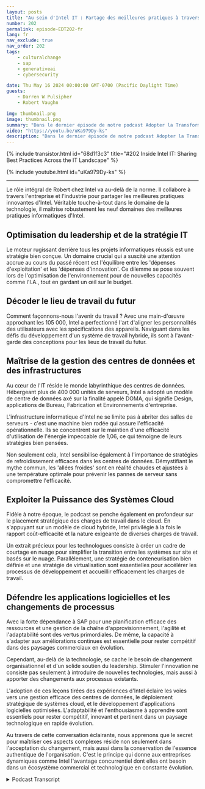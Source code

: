 ```yaml
---
layout: posts
title: "Au sein d'Intel IT : Partage des meilleures pratiques à travers le paysage informatique"
number: 202
permalink: episode-EDT202-fr
lang: fr
nav_exclude: true
nav_order: 202
tags:
    - culturalchange
    - sap
    - generativeai
    - cybersecurity

date: Thu May 16 2024 00:00:00 GMT-0700 (Pacific Daylight Time)
guests:
    - Darren W Pulsipher
    - Robert Vaughn

img: thumbnail.png
image: thumbnail.png
summary: "Dans le dernier épisode de notre podcast Adopter la Transformation Numérique, notre hôte Darren Pulsipher s'est plongé dans le monde de la gestion de centres de données, du cloud computing et du développement d'applications logicielles avec Robert Vaughn, un spécialiste en technologie estimé d'Intel IT."
video: "https://youtu.be/uKa979Dy-ks"
description: "Dans le dernier épisode de notre podcast Adopter la Transformation Numérique, notre hôte Darren Pulsipher s'est plongé dans le monde de la gestion de centres de données, du cloud computing et du développement d'applications logicielles avec Robert Vaughn, un spécialiste en technologie estimé d'Intel IT."
---
```


<div>
{% include transistor.html id="68d1f3c3" title="#202 Inside Intel IT: Sharing Best Practices Across the IT Landscape" %}

{% include youtube.html id="uKa979Dy-ks" %}
</div>

---

Le rôle intégral de Robert chez Intel va au-delà de la norme. Il collabore à travers l'entreprise et l'industrie pour partager les meilleures pratiques innovantes d'Intel. Véritable touche-à-tout dans le domaine de la technologie, il maîtrise robustement les neuf domaines des meilleures pratiques informatiques d'Intel.

## Optimisation du leadership et de la stratégie IT

Le moteur rugissant derrière tous les projets informatiques réussis est une stratégie bien conçue. Un domaine crucial qui a suscité une attention accrue au cours du passé récent est l'équilibre entre les 'dépenses d'exploitation' et les 'dépenses d'innovation'. Ce dilemme se pose souvent lors de l'optimisation de l'environnement pour de nouvelles capacités comme l'I.A., tout en gardant un œil sur le budget.

## Décoder le lieu de travail du futur

Comment façonnons-nous l'avenir du travail ? Avec une main-d'œuvre approchant les 105 000, Intel a perfectionné l'art d'aligner les personnalités des utilisateurs avec les spécifications des appareils. Naviguant dans les défis du développement d'un système de travail hybride, ils sont à l'avant-garde des conceptions pour les lieux de travail du futur.

## Maîtrise de la gestion des centres de données et des infrastructures

Au cœur de l'IT réside le monde labyrinthique des centres de données. Hébergeant plus de 400 000 unités de serveurs, Intel a adopté un modèle de centre de données axé sur la finalité appelé DOMA, qui signifie Design, applications de Bureau, Fabrication et Environnements d'entreprise.

L'infrastructure informatique d'Intel ne se limite pas à abriter des salles de serveurs - c'est une machine bien rodée qui assure l'efficacité opérationnelle. Ils se concentrent sur le maintien d'une efficacité d'utilisation de l'énergie impeccable de 1,06, ce qui témoigne de leurs stratégies bien pensées.

Non seulement cela, Intel sensibilise également à l'importance de stratégies de refroidissement efficaces dans les centres de données. Démystifiant le mythe commun, les 'allées froides' sont en réalité chaudes et ajustées à une température optimale pour prévenir les pannes de serveur sans compromettre l'efficacité.

## Exploiter la Puissance des Systèmes Cloud

Fidèle à notre époque, le podcast se penche également en profondeur sur le placement stratégique des charges de travail dans le cloud. En s'appuyant sur un modèle de cloud hybride, Intel privilégie à la fois le rapport coût-efficacité et la nature exigeante de diverses charges de travail.

Un extrait précieux pour les technologues consiste à créer un cadre de courtage en nuage pour simplifier la transition entre les systèmes sur site et basés sur le nuage. Parallèlement, une stratégie de conteneurisation bien définie et une stratégie de virtualisation sont essentielles pour accélérer les processus de développement et accueillir efficacement les charges de travail.

## Défendre les applications logicielles et les changements de processus

Avec la forte dépendance à SAP pour une planification efficace des ressources et une gestion de la chaîne d'approvisionnement, l'agilité et l'adaptabilité sont des vertus primordiales. De même, la capacité à s'adapter aux améliorations continues est essentielle pour rester compétitif dans des paysages commerciaux en évolution.

Cependant, au-delà de la technologie, se cache le besoin de changement organisationnel et d'un solide soutien du leadership. Stimuler l'innovation ne consiste pas seulement à introduire de nouvelles technologies, mais aussi à apporter des changements aux processus existants.

L'adoption de ces leçons tirées des expériences d'Intel éclaire les voies vers une gestion efficace des centres de données, le déploiement stratégique de systèmes cloud, et le développement d'applications logicielles optimisées. L'adaptabilité et l'enthousiasme à apprendre sont essentiels pour rester compétitif, innovant et pertinent dans un paysage technologique en rapide évolution.

Au travers de cette conversation éclairante, nous apprenons que le secret pour maîtriser ces aspects complexes réside non seulement dans l'acceptation du changement, mais aussi dans la conservation de l'essence authentique de l'organisation. C'est le principe qui donne aux entreprises dynamiques comme Intel l'avantage concurrentiel dont elles ont besoin dans un écosystème commercial et technologique en constante évolution.



<details>
<summary> Podcast Transcript </summary>

<p></p>

</details>
